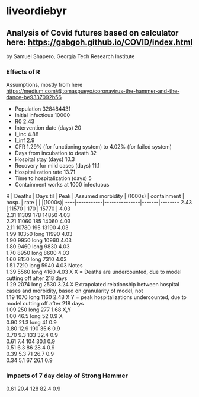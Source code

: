 # liveordiebyr
## Analysis of Covid futures based on calculator here: 	https://gabgoh.github.io/COVID/index.html									

by Samuel Shapero, Georgia Tech Research Institute														
														
### Effects of R														
Assumptions, mostly from here	https://medium.com/@tomaspueyo/coronavirus-the-hammer-and-the-dance-be9337092b56 										
* Population						328484431											
* Initial infectious				10000											
* R0								2.43										
* Intervention date (days)		20									
* I_inc							4.88		
* I_inf							2.9						
* CFR								1.29% (for functioning system) to 4.02% (for failed system)											
* Days from incubation to death 	32											
* Hospital stay (days)			10.3							
* Recovery for mild cases (days)	11.1							
* Hospitalization rate			13.71											
* Time to hospitalization (days)	5											
* Containment works at 1000 infectuous														
														
R	| Deaths	| Days til		| Peak	|	Assumed morbidity
	| (1000s)	| containment	| hosp.	|	rate
	|			|				|(1000s)|
----|-----------|---------------|-------|--------
2.43 |	11570 | 170	|	15770	|	4.03									
2.31	11309	178		14850		4.03									
2.21	11060	185		14060		4.03									
2.11	10780	195		13190		4.03									
1.99	10350	long	11990		4.03									
1.90	9950	long	10960		4.03									
1.80	9460	long	9830		4.03									
1.70	8950	long	8600		4.03									
1.60	8150	long	7310		4.03									
1.51	7210	long	5940		4.03			Notes						
1.39	5560	long	4160		4.03		X	X = Deaths are undercounted, due to model cutting off after 218 days						
1.29	2074	long	2530		3.24		X	Extrapolated relationship between hospital cases and morbidity, based on granularity of model, not 						
1.19	1070	long	1160		2.48		X	Y = peak hospitalizations undercounted, due to model cutting off after 218 days						
1.09	250 	long	277			1.68		X,Y							
1.00	46.5	long	52			0.9			X							
0.90	21.3	long	41			0.9									
0.80	12.9	190		35.6		0.9									
0.70	9.3 	133		32.4		0.9									
0.61	7.4 	104		30.1		0.9									
0.51	6.3 	86		28.4		0.9									
0.39	5.3 	71		26.7		0.9									
0.34	5.1 	67		26.1		0.9									

### Impacts of 7 day delay of Strong Hammer	
0.61	20.4	128		82.4		0.9
